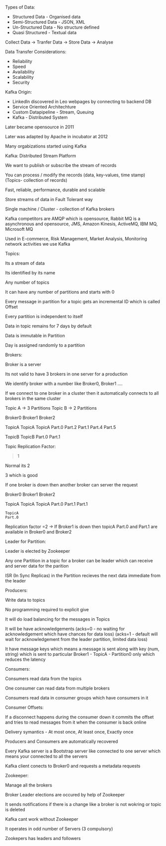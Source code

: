 Types of Data:

- Structured Data - Organised data
- Semi-Structured Data - JSON, XML
- Un-Structured Data - No structure defined
- Quasi Structured - Textual data

Collect Data -> Tranfer Data -> Store Data -> Analyse

Data Transfer Considerations:

- Reliability
- Speed
- Availability
- Scalability
- Security 

Kafka Origin:

- LinkedIn discovered in Leo webpages by connecting to backend DB
- Service Oriented Architechture
- Custom Datapipeline - Stream, Queuing
- Kafka - Distributed System 

Later became opensource in 2011

Later was adapted by Apache in incubator at 2012

Many orgabizations started using Kafka


Kafka: Distributed Stream Platform

We want to publish or subscribe the stream of records

You can process / modify the records (data, key-values, time stamp) (Topics- collection of records)

Fast, reliable, performance, durable and scalable

Store streams of data in Fault Tolerant way

Single machine / Cluster - collection of Kafka brokers

Kafka competitors are AMQP which is opensource, Rabbit MQ is a asynchronous and opensource, JMS, Amazon Kinesis, ActiveMQ, IBM MQ, Microsoft MQ

Used in E-commerce, Risk Management, Market Analysis, Monitoring network activities we use Kafka


Topics: 

Its a stream of data

Its identified by its name

Any number of topics

It can have any number of partitions and starts with 0

Every message in partition for a topic gets an incremental ID which is called Offset 

Every partition is independent to itself 

Data in topic remains for 7 days by default 

Data is immutable in Partition

Day is assigned randomly to a partition


Brokers:

Broker is a server

Its not valid to have 3 brokers in one server for a production 

We identify broker with a number like Broker0, Broker1 ....

If we connect to one broker in a cluster then it automatically connects to all brokers in the same cluster

Topic A -> 3 Partitions
Topic B -> 2 Partitions

Broker0 Broker1 Broker2 

TopicA	TopicA	TopicA
Part.0	Part.2	Part.1
Part.4		Part.5

TopicB	TopicB
Part.0	Part.1


Topic Replication Factor:

>1 

Normal its 2 

3 which is good 

If one broker is down then another broker can server the request

Broker0 Broker1 Broker2 

TopicA	TopicA	TopicA
Part.0	Part.1	Part.1
	
	TopicA
	Part.0	

Replication factor =2 -> If Broker1 is down then topicA Part.0 and Part.1 are available in Broker0 and Broker2


Leader for Partition:

Leader is elected by Zookeeper

Any one Partition in a topic for a broker can be leader which can receive and server data for the parition

ISR (In Sync Replicas) in the Partition recieves the next data immediate from the leader 


Producers:

Write data to topics 

No programming required to explicit give 

It will do load balancing for the messages in Topics 

It will be have acknowledgements (acks=0 - no waiting for acknowledgement which have chances for data loss) (acks=1 - default will wait for acknowledgement from the leader partition, limited data loss)

It have message keys which means a message is sent along with key (num, string) which is sent to particular Broker1 - TopicA - Partition0 only which reduces the latency


Consumers:

Consumers read data from the topics 

One consumer can read data from multiple brokers 

Consumers read data in consumer groups which have consumers in it 


Consumer Offsets:

If a disconnect happens during the consumer down it commits the offset and tries to read messages from it when the consumer is back online 

Delivery symantics - At most once, At least once, Exactly once



Producers and Consumers are automatically recovered

Every Kafka server is a Bootstrap server like connected to one server which means your connected to all the servers 

Kafka client conects to Broker0 and requests a metadata requests


Zookeeper:

Manage all the brokers 

Broker Leader elections are occured by help of Zookeeper

It sends notifications if there is a change like a broker is not wokring or topic is deleted 

Kafka cant work without Zookeeper

It operates in odd number of Servers (3 compulsory)

Zookepers has leaders and followers





